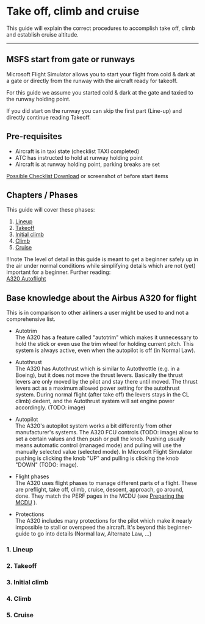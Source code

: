 # Take off, climb and cruise

This guide will explain the correct procedures to accomplish take off, climb and establish cruise altitude.

---

## MSFS start from gate or runways

Microsoft Flight Simulator allows you to start your flight from cold & dark
at a gate or directly from the runway with the aircraft ready for takeoff.

For this guide we assume you started cold & dark at the gate and taxied to
the runway holding point.

If you did start on the runway you can skip the first part (Line-up) and
directly continue reading Takeoff.

## Pre-requisites

- Aircraft is in taxi state (checklist TAXI completed)
- ATC has instructed to hold at runway holding point
- Aircraft is at runway holding point, parking breaks are set

[Possible Checklist Download](#) or screenshot of before start items

## Chapters / Phases

This guide will cover these phases:

1. [Lineup](#1-lineup)
2. [Takeoff](#2-takeoff)
3. [Initial climb](#3-initial-climb)
4. [Climb](#4-climb)
5. [Cruise](#5-cruise)

!!!note
    The level of detail in this guide is meant to get a beginner safely up
    in the air under normal conditions while simplifying details which are
    not (yet) important for a beginner. Further reading:  
    [A320 Autoflight](https://www.smartcockpit.com/aircraft-ressources/A319-320-321-Autoflight.html)

## Base knowledge about the Airbus A320 for flight
This is in comparison to other airliners a user might be used to and not a comprehensive list.

- Autotrim<br/>
The A320 has a feature called "autotrim" which makes it unnecessary to
hold the stick or even use the trim wheel for holding current pitch. This
system is always active, even when the autopilot is off (in Normal Law).

- Autothrust<br/>
The A320 has Autothrust which is similar to Autothrottle (e.g. in a Boeing),
but it does not move the thrust levers. Basically the thrust levers are only
moved by the pilot and stay there until moved. The thrust levers act as a
maximum allowed power setting for the autothrust system. During normal flight
(after take off) the levers stays in the CL climb) dedent, and the Autothrust
system will set engine power accordingly.
(TODO: image)

- Autopilot<br/>
The A320's autopilot system works a bit differently from other manufacturer's
systems. The A320 FCU controls (TODO: image) allow to set a certain values
and then push or pull the knob. Pushing usually means automatic control
(managed mode) and pulling will use the manually selected value (selected mode).
In Microsoft Flight Simulator pushing is clicking the knob "UP" and pulling
is clicking the knob "DOWN" (TODO: image).

- Flight phases<br/>
The A320 uses flight phases to manage different parts of a flight. These are
preflight, take off, climb, cruise, descent, approach, go around, done. They
match the PERF pages in the MCDU (see [Preparing the MCDU](preparing-mcdu.md) ).

- Protections<br/>
The A320 includes many protections for the pilot which make it nearly
impossible to stall or overspeed  the aircraft. It's beyond this beginner-guide
to go into details (Normal law, Alternate Law, ...)

### 1. Lineup

### 2. Takeoff

### 3. Initial climb

### 4. Climb

### 5. Cruise

